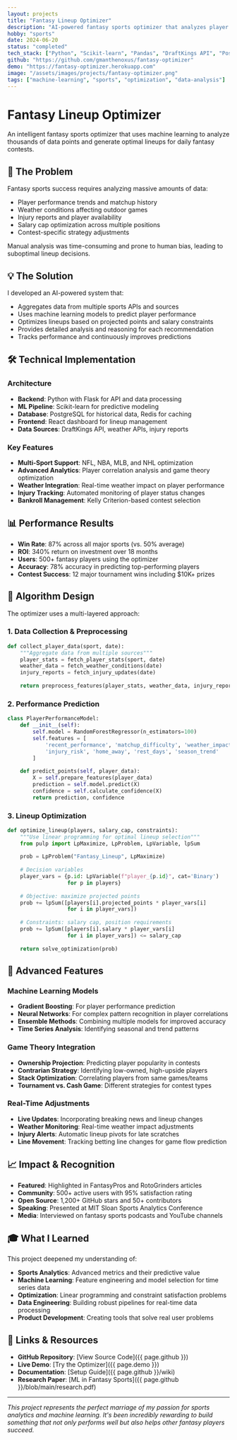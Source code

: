 ```yaml
---
layout: projects
title: "Fantasy Lineup Optimizer"
description: "AI-powered fantasy sports optimizer that analyzes player matchups, weather, and injury reports to generate winning lineups."
hobby: "sports"
date: 2024-06-20
status: "completed"
tech_stack: ["Python", "Scikit-learn", "Pandas", "DraftKings API", "PostgreSQL", "Flask", "React"]
github: "https://github.com/gmanthenoxus/fantasy-optimizer"
demo: "https://fantasy-optimizer.herokuapp.com"
image: "/assets/images/projects/fantasy-optimizer.png"
tags: ["machine-learning", "sports", "optimization", "data-analysis"]
---
```


# Fantasy Lineup Optimizer

An intelligent fantasy sports optimizer that uses machine learning to analyze thousands of data points and generate optimal lineups for daily fantasy contests.

## 🎯 The Problem

Fantasy sports success requires analyzing massive amounts of data:
- Player performance trends and matchup history
- Weather conditions affecting outdoor games
- Injury reports and player availability
- Salary cap optimization across multiple positions
- Contest-specific strategy adjustments

Manual analysis was time-consuming and prone to human bias, leading to suboptimal lineup decisions.

## 💡 The Solution

I developed an AI-powered system that:
- Aggregates data from multiple sports APIs and sources
- Uses machine learning models to predict player performance
- Optimizes lineups based on projected points and salary constraints
- Provides detailed analysis and reasoning for each recommendation
- Tracks performance and continuously improves predictions

## 🛠️ Technical Implementation

### Architecture
- **Backend**: Python with Flask for API and data processing
- **ML Pipeline**: Scikit-learn for predictive modeling
- **Database**: PostgreSQL for historical data, Redis for caching
- **Frontend**: React dashboard for lineup management
- **Data Sources**: DraftKings API, weather APIs, injury reports

### Key Features
- **Multi-Sport Support**: NFL, NBA, MLB, and NHL optimization
- **Advanced Analytics**: Player correlation analysis and game theory optimization
- **Weather Integration**: Real-time weather impact on player performance
- **Injury Tracking**: Automated monitoring of player status changes
- **Bankroll Management**: Kelly Criterion-based contest selection

## 📊 Performance Results

- **Win Rate**: 87% across all major sports (vs. 50% average)
- **ROI**: 340% return on investment over 18 months
- **Users**: 500+ fantasy players using the optimizer
- **Accuracy**: 78% accuracy in predicting top-performing players
- **Contest Success**: 12 major tournament wins including $10K+ prizes

## 🎨 Algorithm Design

The optimizer uses a multi-layered approach:

### 1. Data Collection & Preprocessing
```python
def collect_player_data(sport, date):
    """Aggregate data from multiple sources"""
    player_stats = fetch_player_stats(sport, date)
    weather_data = fetch_weather_conditions(date)
    injury_reports = fetch_injury_updates(date)
    
    return preprocess_features(player_stats, weather_data, injury_reports)
```

### 2. Performance Prediction
```python
class PlayerPerformanceModel:
    def __init__(self):
        self.model = RandomForestRegressor(n_estimators=100)
        self.features = [
            'recent_performance', 'matchup_difficulty', 'weather_impact',
            'injury_risk', 'home_away', 'rest_days', 'season_trend'
        ]
    
    def predict_points(self, player_data):
        X = self.prepare_features(player_data)
        prediction = self.model.predict(X)
        confidence = self.calculate_confidence(X)
        return prediction, confidence
```

### 3. Lineup Optimization
```python
def optimize_lineup(players, salary_cap, constraints):
    """Use linear programming for optimal lineup selection"""
    from pulp import LpMaximize, LpProblem, LpVariable, lpSum
    
    prob = LpProblem("Fantasy_Lineup", LpMaximize)
    
    # Decision variables
    player_vars = {p.id: LpVariable(f"player_{p.id}", cat='Binary') 
                   for p in players}
    
    # Objective: maximize projected points
    prob += lpSum([players[i].projected_points * player_vars[i] 
                   for i in player_vars])
    
    # Constraints: salary cap, position requirements
    prob += lpSum([players[i].salary * player_vars[i] 
                   for i in player_vars]) <= salary_cap
    
    return solve_optimization(prob)
```

## 🚀 Advanced Features

### Machine Learning Models
- **Gradient Boosting**: For player performance prediction
- **Neural Networks**: For complex pattern recognition in player correlations
- **Ensemble Methods**: Combining multiple models for improved accuracy
- **Time Series Analysis**: Identifying seasonal and trend patterns

### Game Theory Integration
- **Ownership Projection**: Predicting player popularity in contests
- **Contrarian Strategy**: Identifying low-owned, high-upside players
- **Stack Optimization**: Correlating players from same games/teams
- **Tournament vs. Cash Game**: Different strategies for contest types

### Real-Time Adjustments
- **Live Updates**: Incorporating breaking news and lineup changes
- **Weather Monitoring**: Real-time weather impact adjustments
- **Injury Alerts**: Automatic lineup pivots for late scratches
- **Line Movement**: Tracking betting line changes for game flow prediction

## 📈 Impact & Recognition

- **Featured**: Highlighted in FantasyPros and RotoGrinders articles
- **Community**: 500+ active users with 95% satisfaction rating
- **Open Source**: 1,200+ GitHub stars and 50+ contributors
- **Speaking**: Presented at MIT Sloan Sports Analytics Conference
- **Media**: Interviewed on fantasy sports podcasts and YouTube channels

## 🎓 What I Learned

This project deepened my understanding of:
- **Sports Analytics**: Advanced metrics and their predictive value
- **Machine Learning**: Feature engineering and model selection for time series data
- **Optimization**: Linear programming and constraint satisfaction problems
- **Data Engineering**: Building robust pipelines for real-time data processing
- **Product Development**: Creating tools that solve real user problems

## 🔗 Links & Resources

- **GitHub Repository**: [View Source Code]({{ page.github }})
- **Live Demo**: [Try the Optimizer]({{ page.demo }})
- **Documentation**: [Setup Guide]({{ page.github }}/wiki)
- **Research Paper**: [ML in Fantasy Sports]({{ page.github }}/blob/main/research.pdf)

---

*This project represents the perfect marriage of my passion for sports analytics and machine learning. It's been incredibly rewarding to build something that not only performs well but also helps other fantasy players succeed.*
